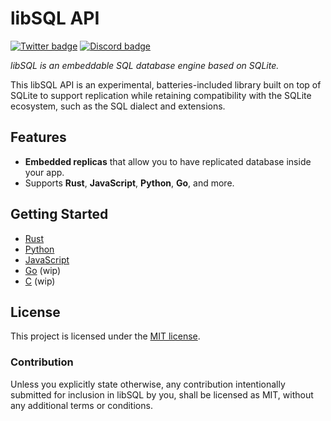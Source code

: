 # libSQL API

[![Twitter badge][]][Twitter URL] [![Discord badge][]][Discord URL]

_libSQL is an embeddable SQL database engine based on SQLite._

This libSQL API is an experimental, batteries-included library built on top of SQLite to support replication while retaining compatibility with the SQLite ecosystem, such as the SQL dialect and extensions.

## Features

* **Embedded replicas** that allow you to have replicated database inside your app.
* Supports **Rust**, **JavaScript**, **Python**, **Go**, and more.

## Getting Started

* [Rust](core) 
* [Python](https://github.com/libsql/libsql-experimental-python)
* [JavaScript](https://github.com/libsql/libsql-experimental-node)
* [Go](bindings/go) (wip)
* [C](bindings/c) (wip)

## License

This project is licensed under the [MIT license].

### Contribution

Unless you explicitly state otherwise, any contribution intentionally submitted
for inclusion in libSQL by you, shall be licensed as MIT, without any additional
terms or conditions.

[Twitter badge]: https://img.shields.io/twitter/follow/libsqlhq.svg?style=social&label=Follow
[Twitter URL]: https://twitter.com/intent/follow?screen_name=libsqlhq
[Discord badge]: https://img.shields.io/discord/1026540227218640906?color=5865F2&label=discord&logo=discord&logoColor=8a9095
[Discord URL]: https://discord.gg/TxwbQTWHSr
[MIT license]: https://github.com/libsql/libsql/blob/main/LICENSE.md
